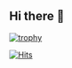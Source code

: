 ## Hi there 👋

[![trophy](https://github-profile-trophy.vercel.app/?username=danibarker&theme=monokai)](https://github.com/ryo-ma/github-profile-trophy)

[![Hits](https://hits.sh/github.com/danibarker/beautify-github-profile.svg?style=for-the-badge&color=ff00ba)](https://hits.sh/github.com/rzashakeri/beautify-github-profile/)

